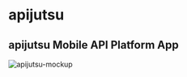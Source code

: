 # apijutsu
## apijutsu Mobile API Platform App 
![apijutsu-mockup](https://user-images.githubusercontent.com/52425820/226907260-a6c51aa2-3f9f-49c6-8ccd-b63296e444ce.jpeg)
